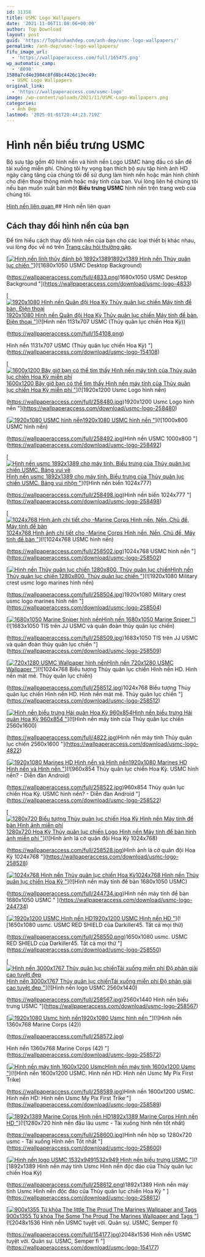```yaml
---
id: 31358
title: USMC Logo Wallpapers
date: '2021-11-06T11:08:06+00:00'
author: Top Download
layout: post
guid: 'https://Tophinhanhdep.com/anh-dep/usmc-logo-wallpapers/'
permalink: /anh-dep/usmc-logo-wallpapers/
fifu_image_url:
  - 'https://wallpaperaccess.com/full/165475.png'
wp_automatic_camp:
  - '8098'
1580a7cd4e3984c8fd8bc4426c13ec49:
  - USMC Logo Wallpapers
original_link:
  - 'https://wallpaperaccess.com/usmc-logo'
image: /wp-content/uploads/2021/11/USMC-Logo-Wallpapers.png
categories:
  - Ảnh Đẹp
lastmod: '2025-01-01T20:44:23.719Z'
---
```

# Hình nền biểu trưng USMC

Bộ sưu tập gồm 40 hình nền và hình nền Logo USMC hàng đầu có sẵn để tải xuống miễn phí. Chúng tôi hy vọng bạn thích bộ sưu tập hình ảnh HD ngày càng tăng của chúng tôi để sử dụng làm hình nền hoặc màn hình chính cho điện thoại thông minh hoặc máy tính của bạn. Vui lòng liên hệ chúng tôi nếu bạn muốn xuất bản một **Biểu trưng USMC** hình nền trên trang web của chúng tôi.

[Hình nền liên quan ](#related) ## Hình nền liên quan

## Cách thay đổi hình nền của bạn

Để tìm hiểu cách thay đổi hình nền của bạn cho các loại thiết bị khác nhau, vui lòng đọc về nó trên [Trang câu hỏi thường gặp](https://tophinhanhdep.com/faq/).

  
[[![Hình nền lính thủy đánh bộ 1892x1389](https://wallpaperaccess.com/full/165475.png)1892x1389 Hình nền Thủy quân lục chiến "](https://wallpaperaccess.com/download/usmc-logo-165475)](![1680x1050 USMC Desktop Background)

(https://wallpaperaccess.com/full/4833.png)1680x1050 USMC Desktop Background "](https://wallpaperaccess.com/download/usmc-logo-4833)

[[![1920x1080 Hình nền Quân đội Hoa Kỳ Thủy quân lục chiến Máy tính để bàn, Điện thoại](https://wallpaperaccess.com/full/4817.jpg)1920x1080 Hình nền Quân đội Hoa Kỳ Thủy quân lục chiến Máy tính để bàn, Điện thoại "](https://wallpaperaccess.com/download/usmc-logo-4817)](![Hình nền 1131x707 USMC (Thủy quân lục chiến Hoa Kỳ))

(https://wallpaperaccess.com/full/154108.png)

Hình nền 1131x707 USMC (Thủy quân lục chiến Hoa Kỳ) "](https://wallpaperaccess.com/download/usmc-logo-154108)

[[![1600x1200 Bây giờ bạn có thể tìm thấy Hình nền máy tính của Thủy quân lục chiến Hoa Kỳ miễn phí](https://wallpaperaccess.com/full/154106.png)1600x1200 Bây giờ bạn có thể tìm thấy Hình nền máy tính của Thủy quân lục chiến Hoa Kỳ miễn phí "](https://wallpaperaccess.com/download/usmc-logo-154106)](![1920x1200 Usmc Logo hình nền)

(https://wallpaperaccess.com/full/258480.jpg)1920x1200 Usmc Logo hình nền "](https://wallpaperaccess.com/download/usmc-logo-258480)

[[![1920x1080 USMC hình nền](https://wallpaperaccess.com/full/258481.jpg)1920x1080 USMC hình nền "](https://wallpaperaccess.com/download/usmc-logo-258481)](![1000x800 USMC hình nền)

(https://wallpaperaccess.com/full/258492.jpg)Hình nền USMC 1000x800 "](https://wallpaperaccess.com/download/usmc-logo-258492)

[[![Hình nền usmc 1892x1389 cho máy tính.  Biểu trưng của Thủy quân lục chiến USMC.  Bảng vui vẻ](https://wallpaperaccess.com/full/4847.png)Hình nền usmc 1892x1389 cho máy tính. Biểu trưng của Thủy quân lục chiến USMC. Bảng vui nhộn "](https://wallpaperaccess.com/download/usmc-logo-4847)](![Hình nền biển 1024x777)

(https://wallpaperaccess.com/full/258498.jpg)Hình nền biển 1024x777 "](https://wallpaperaccess.com/download/usmc-logo-258498)

[[![1024x768 Hình ảnh chi tiết cho -Marine Corps Hình nền, Nền, Chủ đề, Máy tính để bàn](https://wallpaperaccess.com/full/154159.jpg)1024x768 Hình ảnh chi tiết cho -Marine Corps Hình nền, Nền, Chủ đề, Máy tính để bàn "](https://wallpaperaccess.com/download/usmc-logo-154159)](![1024x768 USMC hình nền)

(https://wallpaperaccess.com/full/258502.jpg)1024x768 USMC hình nền "](https://wallpaperaccess.com/download/usmc-logo-258502)

[[![Hình nền Thủy quân lục chiến 1280x800.  Thủy quân lục chiến](https://wallpaperaccess.com/full/258503.jpg)Hình nền Thủy quân lục chiến 1280x800. Thủy quân lục chiến "](https://wallpaperaccess.com/download/usmc-logo-258503)](![1920x1080 Military crest usmc logo marines hình nền)

(https://wallpaperaccess.com/full/258504.jpg)1920x1080 Military crest usmc logo marines hình nền "](https://wallpaperaccess.com/download/usmc-logo-258504)

[[![1680x1050 Marine Sniper hình nền](https://wallpaperaccess.com/full/258506.jpg)Hình nền 1680x1050 Marine Sniper "](https://wallpaperaccess.com/download/usmc-logo-258506)](![1683x1050 TIS trên JJ USMC và quân đoàn thủy quân lục chiến)

(https://wallpaperaccess.com/full/258509.jpg)1683x1050 TIS trên JJ USMC và quân đoàn thủy quân lục chiến "](https://wallpaperaccess.com/download/usmc-logo-258509)

[[![720x1280 USMC Wallpaper hình nền](https://wallpaperaccess.com/full/258511.jpg)Hình nền 720x1280 USMC Wallpaper "](https://wallpaperaccess.com/download/usmc-logo-258511)](![1024x768 Biểu tượng Thủy quân lục chiến Hình nền HD.  Hình nền mát mẻ.  Thủy quân lục chiến)

(https://wallpaperaccess.com/full/258512.jpg)1024x768 Biểu tượng Thủy quân lục chiến Hình nền HD. Hình nền mát mẻ. Thủy quân lục chiến "](https://wallpaperaccess.com/download/usmc-logo-258512)

[[![Hình nền biểu trưng Hải quân Hoa Kỳ 960x854](https://wallpaperaccess.com/full/258513.jpg)Hình nền biểu trưng Hải quân Hoa Kỳ 960x854 "](https://wallpaperaccess.com/download/usmc-logo-258513)](![Hình nền máy tính của Thủy quân lục chiến 2560x1600)

(https://wallpaperaccess.com/full/4822.jpg)Hình nền máy tính Thủy quân lục chiến 2560x1600 "](https://wallpaperaccess.com/download/usmc-logo-4822)

[[![1920x1080 Marines HD Hình nền và Hình nền](https://wallpaperaccess.com/full/258517.jpg)1920x1080 Marines HD Hình nền và Hình nền "](https://wallpaperaccess.com/download/usmc-logo-258517)](![960x854 Thủy quân lục chiến Hoa Kỳ.  USMC hình nền?  - Diễn đàn Android)

(https://wallpaperaccess.com/full/258522.jpg)960x854 Thủy quân lục chiến Hoa Kỳ. USMC hình nền? - Diễn đàn Android "](https://wallpaperaccess.com/download/usmc-logo-258522)

[[![1280x720 Biểu tượng Thủy quân lục chiến Hoa Kỳ Hình nền Máy tính để bàn Hình ảnh miễn phí](https://wallpaperaccess.com/full/258523.png)1280x720 Hoa Kỳ Thủy quân lục chiến Logo Hình nền Máy tính để bàn hình ảnh miễn phí "](https://wallpaperaccess.com/download/usmc-logo-258523)](![Hình ảnh lá cờ quân đội Hoa Kỳ 1024x768)

(https://wallpaperaccess.com/full/258528.jpg)Hình ảnh lá cờ quân đội Hoa Kỳ 1024x768 "](https://wallpaperaccess.com/download/usmc-logo-258528)

[[![1024x768 Hình nền Thủy quân lục chiến Hoa Kỳ](https://wallpaperaccess.com/full/244681.jpg)1024x768 Hình nền Thủy quân lục chiến Hoa Kỳ "](https://wallpaperaccess.com/download/usmc-logo-244681)](![Hình nền máy tính để bàn 1680x1050 USMC)

(https://wallpaperaccess.com/full/244734.jpg)Hình nền máy tính để bàn 1680x1050 USMC " ](https://wallpaperaccess.com/download/usmc-logo-244734)

[[![1920x1200 USMC Hình nền HD](https://wallpaperaccess.com/full/258541.png)1920x1200 USMC Hình nền HD "](https://wallpaperaccess.com/download/usmc-logo-258541)](![1650x1080 usmc.  USMC RED SHIELD của Darkiller45.  Tất cả mọi thứ)

(https://wallpaperaccess.com/full/258550.png)1650x1080 usmc. USMC RED SHIELD của Darkiller45. Tất cả mọi thứ "](https://wallpaperaccess.com/download/usmc-logo-258550)

[[![Hình nền 3000x1767 Thủy quân lục chiếnTải xuống miễn phí Độ phân giải cao tuyệt đẹp](https://wallpaperaccess.com/full/258558.jpg)Hình nền 3000x1767 Thủy quân lục chiếnTải xuống miễn phí Độ phân giải cao tuyệt đẹp "](https://wallpaperaccess.com/download/usmc-logo-258558)](![Hình nền logo USMC 2560x1440)

(https://wallpaperaccess.com/full/258567.jpg)2560x1440 Hình nền biểu trưng USMC "](https://wallpaperaccess.com/download/usmc-logo-258567)

[[![1920x1080 Usmc hình nền](https://wallpaperaccess.com/full/258569.jpg)1920x1080 Usmc hình nền "](https://wallpaperaccess.com/download/usmc-logo-258569)](![Hình nền 1360x768 Marine Corps (42))

(https://wallpaperaccess.com/full/258572.jpg)

Hình nền 1360x768 Marine Corps (42) "](https://wallpaperaccess.com/download/usmc-logo-258572)

[[![Hình nền máy tính 1600x1200 Usmc](https://wallpaperaccess.com/full/258581.jpg)Hình nền máy tính 1600x1200 Usmc "](https://wallpaperaccess.com/download/usmc-logo-258581)](![Hình nền 1600x1200 USMC.  Hình nền HD: Hình nền Usmc My Pix First Trike)

(https://wallpaperaccess.com/full/258589.jpg)Hình nền 1600x1200 USMC. Hình nền HD: Hình nền Usmc My Pix First Trike "](https://wallpaperaccess.com/download/usmc-logo-258589)

[[![1892x1389 Marine Corps Hình nền HD](https://wallpaperaccess.com/full/258595.png)1892x1389 Marine Corps Hình nền HD "](https://wallpaperaccess.com/download/usmc-logo-258595)](![1280x720 hình nền đầu lâu usmc - Tải xuống hình nền tốt nhất)

(https://wallpaperaccess.com/full/258600.jpg)Hình nền hộp sọ 1280x720 usmc - Tải xuống Hình nền Tốt nhất "](https://wallpaperaccess.com/download/usmc-logo-258600)

[[![Hình nền logo USMC 1532x949](https://wallpaperaccess.com/full/258608.jpg)1532x949 Hình nền biểu trưng USMC "](https://wallpaperaccess.com/download/usmc-logo-258608)](![1892x1389 Hình nền máy tính Usmc Hình nền độc đáo của Thủy quân lục chiến Hoa Kỳ)

(https://wallpaperaccess.com/full/258612.png)1892x1389 Hình nền máy tính Usmc Hình nền độc đáo của Thủy quân lục chiến Hoa Kỳ " ](https://wallpaperaccess.com/download/usmc-logo-258612)

[[![900x1355 Từ khóa The little The Proud The Marines Wallpaper and Tags](https://wallpaperaccess.com/full/258619.jpg)900x1355 Từ khóa The Some The Proud The Marines Wallpaper and Tags "](https://wallpaperaccess.com/download/usmc-logo-258619)](![2048x1536 Hình nền USMC tuyệt vời.  Quân sự.  USMC, Semper fi)

(https://wallpaperaccess.com/full/154177.jpg)2048x1536 Hình nền USMC tuyệt vời. Quân sự. USMC, Semper fi "](https://wallpaperaccess.com/download/usmc-logo-154177)
